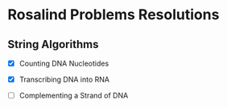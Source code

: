 # Rosalind Problems Resolutions

## String Algorithms 

- [x] Counting DNA Nucleotides  
- [x] Transcribing DNA into RNA  
- [ ] Complementing a Strand of DNA  

